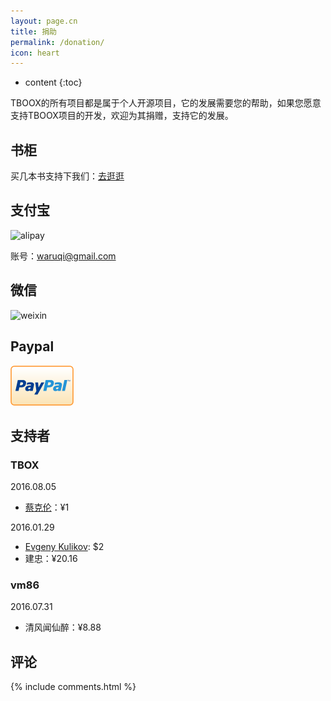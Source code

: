 ```yaml
---
layout: page.cn
title: 捐助
permalink: /donation/
icon: heart
---
```


* content
{:toc}

TBOOX的所有项目都是属于个人开源项目，它的发展需要您的帮助，如果您愿意支持TBOOX项目的开发，欢迎为其捐赠，支持它的发展。

## 书柜

买几本书支持下我们：[去逛逛](/cn/book)

## 支付宝

<img src="/static/img/alipay.png" alt="alipay" width="256" height="256">

账号：waruqi@gmail.com

## 微信 

<img src="/static/img/weixin.png" alt="weixin" width="256" height="256">

## Paypal

[![Paypal Me](/static/img/paypal.png)](http://paypal.me/tboox/10)

## 支持者

### TBOX

2016.08.05 

* [蔡克伦](https://github.com/caikelun)：¥1

2016.01.29

* [Evgeny Kulikov](mailto:xak@list.ru): $2
* 建忠：¥20.16

### vm86

2016.07.31

* 清风闻仙醉：¥8.88

## 评论

{% include comments.html %}
